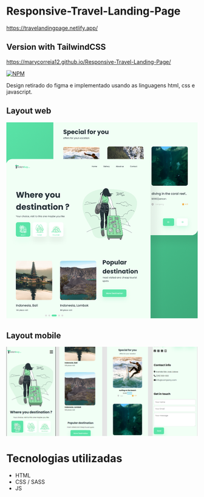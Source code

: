 # Responsive-Travel-Landing-Page
https://travelandingpage.netlify.app/

## Version with TailwindCSS
https://marycorreia12.github.io/Responsive-Travel-Landing-Page/

[![NPM](https://img.shields.io/npm/l/react)](https://github.com/Marycorreia12/assets/blob/main/LICENSE)

Design retirado do figma e implementado usando as linguagens html, css e javascript.

## Layout web
![Web 1](https://github.com/Marycorreia12/assets/blob/master/assets/Landing%20Page%20UI%20Traveling%20Site.png)

## Layout mobile
![Mobile 1](https://github.com/Marycorreia12/assets/blob/master/assets/final.PNG)


# Tecnologias utilizadas
- HTML 
- CSS / SASS
- JS
